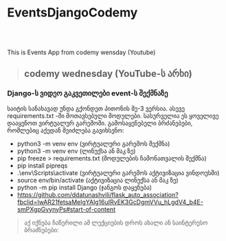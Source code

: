 # EventsDjangoCodemy
<br />
<br />

This is Events App from codemy wensday (Youtube)
<br />
> ## codemy wednesday (YouTube-ს არხი)

### Django-ს ვიდეო გაკვეთილები event-ს შექმნაზე

საიტის სანახავად უნდა გქონდეთ პითონის მე-3 ვერსია.
ასევე requirements.txt -ში მოთავსებული მოდულები.
სასურველია ეს ყოველივე დააყენოთ ვირტუალურ გარემოში.
გამოსაყენებელი ბრძანებები, რომლებიც აქედან შეიძლება გავიხსენო:
* python3 -m venv env (ვირტუალური გარემოს შექმნა) 
* python3 -m venv env (ლინუქსა ან მაკ ზე)
* pip freeze > requirements.txt (მოდულების ჩამონათვალის შექმნა)
* pip install pipreqs
* .\env\Scripts\activate (ვირტუალური გარემოს აქტივიზაცია ვინდოუსში)
* source env/bin/activate (აქტივიზაცია ლინუქსა ან მაკ ზე)
* python -m pip install Django (ჯანგოს დაყენება)
* https://github.com/ddatunashvili/flask_auto_association?fbclid=IwAR21fetsaMelgYAlg16uIRvEK3GcDgmVVu_hLgdV4_b4E-smPXgpGvynyPs#start-of-content

> აქ იქნება ჩაწერილი ამ ლექციების დროს ახალი ან საინტერესო ბრაძნებები:

